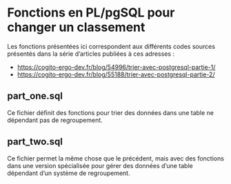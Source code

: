 # Fonctions en PL/pgSQL pour changer un classement

Les fonctions présentées ici correspondent aux différents codes sources présentés
dans la série d’articles publiées à ces adresses :

 - <https://cogito-ergo-dev.fr/blog/54996/trier-avec-postgresql-partie-1/>
 - <https://cogito-ergo-dev.fr/blog/55188/trier-avec-postgresql-partie-2/>

## part_one.sql

Ce fichier définit des fonctions pour trier des données dans une table ne dépendant pas
de regroupement.

## part_two.sql

Ce fichier permet la même chose que le précédent, mais avec des fonctions dans
une version spécialisée pour gérer des données d’une table dépendant d’un système de regroupement.

